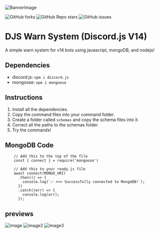 ![BannerImage](https://cdn.discordapp.com/attachments/1022912249427402803/1022912656564293632/WARN_SYSTEM_BANNER.png)

![GitHub forks](https://img.shields.io/github/forks/LunarTaku/djs-warn-system?style=for-the-badge) ![GitHub Repo stars](https://img.shields.io/github/stars/LunarTaku/djs-warn-system?style=for-the-badge) ![GitHub issues](https://img.shields.io/github/issues/LunarTaku/djs-warn-system?style=for-the-badge)

# DJS Warn System (Discord.js V14)
A simple warn system for v14 bots using javascript, mongoDB, and nodejs!


## Dependencies
- discord.js: `npm i discord.js`
- mongoose: `npm i mongoose`

## Instructions
1. Install all the dependencies.
2. Copy the command files into your command folder.
3. Create a folder called `schemas` and copy the schema files into it.
4. Correct all the paths to the schemas folder.
5. Try the commands!

## MongoDB Code

```
    // Add this to the top of the file
    const { connect } = require('mongoose')
    
    // Add this to your ready.js file
    await connect(MONGO_URI)
      .then(() => {
        console.log(`✅ >>> Successfully connected to MongoDB!`);
      })
      .catch((err) => {
        console.log(err);
      });
```

## previews

![image](https://cdn.discordapp.com/attachments/1022912249427402803/1022912373587198004/Screen_Shot_2022-09-23_at_7.47.18_PM.png)
![image2](https://cdn.discordapp.com/attachments/1022912249427402803/1022912374044364840/Screen_Shot_2022-09-23_at_7.47.43_PM.png)
![image3](https://cdn.discordapp.com/attachments/1022912249427402803/1022912374749012069/Screen_Shot_2022-09-23_at_7.47.56_PM.png)
